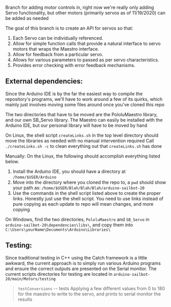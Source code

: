 Branch for adding motor controls in, right now we're really only adding Servo functionality, but other motors (primarily servos as of 11/19/2020) can be added as needed


The goal of this branch is to create an API for servos so that:

1) Each Servo can be individually referenced.
2) Allow for simple function calls that provide a natural interface to servo motors that wraps the Maestro interface.
3) Allow for feedback from a particular servo.
4) Allows for various parameters to passed as per servo characteristics.
5) Provides error checking with error feedback mechanisms.


## External dependencies: 
Since the Arduino IDE is by the far the easiest way to compile the repository's programs, we'll have to work around a few of its quirks, which mainly just involves moving some files around
once you've cloned this repo 

The two directories that have to be moved are the PololuMaestro library, and our own SB_Servo library. The Maestro can easily be installed with the Arduino IDE, but our personal library will have to be moved
by hand 

On Linux, the shell script `createLinks.sh` in the top level directory should move the libraries as needed with no manual intervention required
Call `./createLinks.sh -c` to clean everything out that `createLinks.sh` has done
 
Manually: 
On the Linux, the following should accomplish everything listed below.
1) Install the Arduino IDE, you should have a directory at `/home/$USER/Arduino`
2) Move into the directory where you cloned the repo to, a `pwd` should show your path as: `/home/$USER/Blah/Blah/Blah/arduino-sailbot-20`
3) Use the commands in the shell script listed above to create the proper links. Honestly just use the shell script. You need to use links instead of pure copying as each update to repo will mean changes, and more copying 


On Windows, find the two directories, `PololuMaestro` and `SB_Servo` in `arduino-sailbot-20\dependencies\libs\`, and copy them into `C:\Users\yourName\Documents\Arduino\Libraries\`


## Testing:
Since traditional testing in C++ using the Catch framework is a little awkward, the current approach is to simply run various Arduino programs and ensure the correct outputs are presented on the Serial monitor. The current scripts directories for testing are located in `arduino-sailbot-20/main/Motors/testing`

> `testConversions` -- tests Applying a few different values from 0 to 180 for the maestro to write to the servo, and prints to serial monitor the results 
